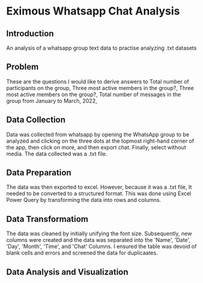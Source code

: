# Eximous Whatsapp Chat Analysis
## Introduction
An analysis of a whatsapp group text data to practise analyzing .txt datasets

## Problem 
These are the questions I would like to derive answers to
Total number of participants on the group, Three most active members in the group?, Three most active members on the group?, Total number of messages in the group from January to March, 2022, 

## Data Collection
Data was collected from whatsapp by opening the WhatsApp group to be analyzed  and clicking on the three dots at the topmost right-hand corner of the app, then click on more, and then export chat. Finally, select without media. The data collected was a .txt file.

## Data Preparation
The data was then exported to excel. However, because it was a .txt file, It needed to be converted to a structured format. This was done using Excel Power Query by transforming the data into rows and columns.

## Data Transformatiom
The data was cleaned by initially unifying the font size. Subsequently, new columns were created and the data was separated into the 'Name', 'Date', 'Day', 'Month', 'Time', and 'Chat' Columns. I ensured the table was devoid of blank cells and errors and screened the data for duplicaates.

## Data Analysis and Visualization

